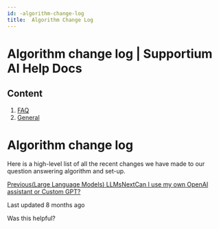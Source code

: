 ```yaml
---
id: -algorithm-change-log
title:  Algorithm Change Log
---
```



# Algorithm change log | Supportium AI Help Docs

## Content

  1. [FAQ](/faq)
  2. [General](/faq/general)

# Algorithm change log

Here is a high-level list of all the recent changes we have made to our question answering algorithm and set-up.

[Previous(Large Language Models) LLMs](/faq/general/large-language-models-llms)[NextCan I use my own OpenAI assistant or Custom GPT?](/faq/general/can-i-use-my-own-openai-assistant-or-custom-gpt)

Last updated 8 months ago

Was this helpful?
